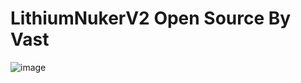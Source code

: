 # LithiumNukerV2 Open Source By Vast

![image](https://github.com/vast1337x/LithiumNukerV2-Open-Source/assets/114198896/f2f65625-c570-4d6a-9765-d72262df36c3)
